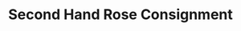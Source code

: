 ---
title: "Second Hand Rose Consignment"
url: /erie/second-hand-rose-consignment/
shop: Gebrauchtwaren
---